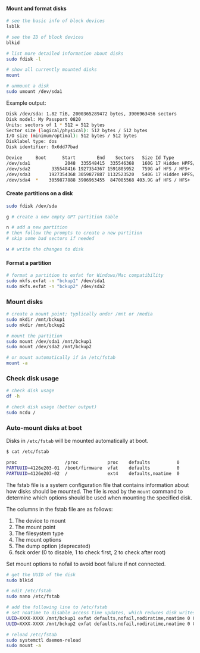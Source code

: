 #### Mount and format disks

```bash
# see the basic info of block devices
lsblk

# see the ID of block devices
blkid

# list more detailed information about disks
sudo fdisk -l

# show all currently mounted disks
mount

# unmount a disk
sudo umount /dev/sda1
```

Example output:

```bash
Disk /dev/sda: 1.82 TiB, 2000365289472 bytes, 3906963456 sectors
Disk model: My Passport 0820
Units: sectors of 1 * 512 = 512 bytes
Sector size (logical/physical): 512 bytes / 512 bytes
I/O size (minimum/optimal): 512 bytes / 512 bytes
Disklabel type: dos
Disk identifier: 0x6dd77bad

Device     Boot      Start        End    Sectors   Size Id Type
/dev/sda1             2048  335548415  335546368   160G 17 Hidden HPFS/NTFS
/dev/sda2        335548416 1927354367 1591805952   759G af HFS / HFS+
/dev/sda3       1927354368 3059877887 1132523520   540G 17 Hidden HPFS/NTFS
/dev/sda4  *    3059877888 3906963455  847085568 403.9G af HFS / HFS+
```

#### Create partitions on a disk

```bash
sudo fdisk /dev/sda

g # create a new empty GPT partition table

n # add a new partition
# then follow the prompts to create a new partition
# skip some bad sectors if needed

w # write the changes to disk
```

#### Format a partition

```bash
# format a partition to exfat for Windows/Mac compatibility
sudo mkfs.exfat -n "bckup1" /dev/sda1
sudo mkfs.exfat -n "bckup2" /dev/sda2
```

### Mount disks

```bash
# create a mount point; typlically under /mnt or /media
sudo mkdir /mnt/bckup1
sudo mkdir /mnt/bckup2

# mount the partition
sudo mount /dev/sda1 /mnt/bckup1
sudo mount /dev/sda2 /mnt/bckup2

# or mount automatically if in /etc/fstab
mount -a
```

### Check disk usage

```bash
# check disk usage
df -h

# check disk usage (better output)
sudo ncdu /
```

### Auto-mount disks at boot

Disks in `/etc/fstab` will be mounted automatically at boot.

```bash
$ cat /etc/fstab

proc                  /proc           proc    defaults          0       0
PARTUUID=4126e203-01  /boot/firmware  vfat    defaults          0       2
PARTUUID=4126e203-02  /               ext4    defaults,noatime  0       1
```

The fstab file is a system configuration file that contains information about
how disks should be mounted. The file is read by the `mount` command to
determine which options should be used when mounting the specified disk.

The columns in the fstab file are as follows:

1. The device to mount
1. The mount point
1. The filesystem type
1. The mount options
1. The dump option (deprecated)
1. fsck order (0 to disable, 1 to check first, 2 to check after root)

Set mount options to nofail to avoid boot failure if not connected.

```bash
# get the UUID of the disk
sudo blkid

# edit /etc/fstab
sudo nano /etc/fstab

# add the following line to /etc/fstab
# set noatime to disable access time updates, which reduces disk writes
UUID=XXXX-XXXX /mnt/bckup1 exfat defaults,nofail,nodiratime,noatime 0 0
UUID=XXXX-XXXX /mnt/bckup2 exfat defaults,nofail,nodiratime,noatime 0 0

# reload /etc/fstab
sudo systemctl daemon-reload
sudo mount -a
```
